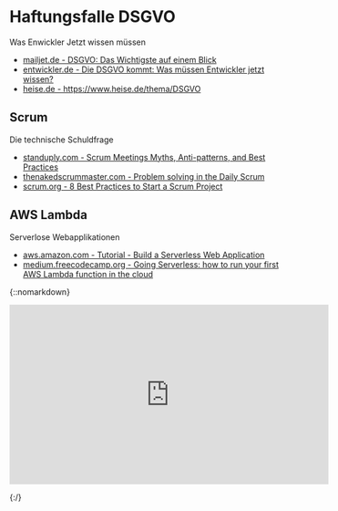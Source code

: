 # Haftungsfalle DSGVO

<p>Was Enwickler Jetzt wissen müssen</p>
<ul>
<li><a href="https://www.mailjet.de/dsgvo/" target="_blank" rel="noopener" title="Alle Antworten auf die grundlegenden Fragen">mailjet.de - DSGVO: Das Wichtigste auf einem Blick</a></li>
<li><a href="https://entwickler.de/online/development/dsgvo-tipps-579838318.html" target="_blank" rel="noopener" title="Die DSGVO kommt: Was müssen Entwickler jetzt wissen?">entwickler.de - Die DSGVO kommt: Was müssen Entwickler jetzt wissen?</a></li>
<li><a href="https://www.heise.de/thema/DSGVO" title="https://www.heise.de/thema/DSGVO">heise.de - https://www.heise.de/thema/DSGVO</a></li>
</ul>

## Scrum

<p>Die technische Schuldfrage</p>
<ul>
<li><a href="https://www.scrum.org/resources/blog/8-best-practices-start-scrum-project" target="_blank" rel="noopener"></a><a href="https://standuply.com/blog/scrum-meeting/" target="_blank" rel="noopener">standuply.com - Scrum Meetings Myths, Anti-patterns, and Best Practices</a><a href="https://www.scrum.org/resources/blog/8-best-practices-start-scrum-project" target="_blank" rel="noopener"></a></li>
<li><a href="http://thenakedscrummaster.com/problem-solving-daily-scrum/" target="_blank" rel="noopener">thenakedscrummaster.com - Problem solving in the Daily Scrum</a></li>
<li><a href="https://www.scrum.org/resources/blog/8-best-practices-start-scrum-project" target="_blank" rel="noopener">scrum.org - 8 Best Practices to Start a Scrum Project</a></li>
</ul>

## AWS Lambda

<p>Serverlose Webapplikationen</p>
<ul>
<li><a href="https://aws.amazon.com/getting-started/projects/build-serverless-web-app-lambda-apigateway-s3-dynamodb-cognito/" target="_blank" rel="noopener">aws.amazon.com - Tutorial - Build a Serverless Web Application</a></li>
<li><a href="https://medium.freecodecamp.org/going-serverless-how-to-run-your-first-aws-lambda-function-in-the-cloud-d866a9b51536">medium.freecodecamp.org - Going Serverless: how to run your first AWS Lambda function in the cloud</a></li>
</ul>

{::nomarkdown}

<iframe width="560" height="315" src="https://www.youtube.com/embed/eOvWTUt3Cbo" frameborder="0" allow="accelerometer; autoplay; encrypted-media; gyroscope; picture-in-picture" allowfullscreen=""></iframe>

{:/}